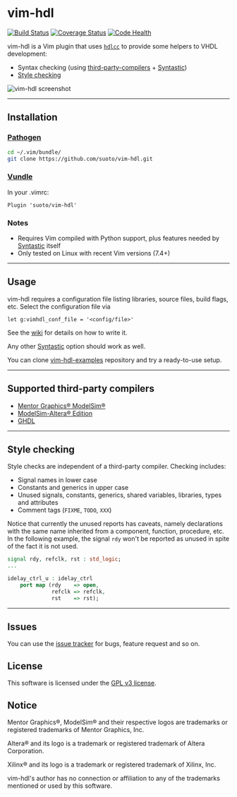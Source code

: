 # vim-hdl

[![Build Status](https://travis-ci.org/suoto/vim-hdl.svg?branch=master)](https://travis-ci.org/suoto/vim-hdl)
[![Coverage Status](https://coveralls.io/repos/github/suoto/vim-hdl/badge.svg?branch=master)](https://coveralls.io/github/suoto/vim-hdl?branch=master)
[![Code Health](https://landscape.io/github/suoto/vim-hdl/master/landscape.svg?style=flat)](https://landscape.io/github/suoto/vim-hdl/master)

vim-hdl is a Vim plugin that uses [`hdlcc`][hdlcc] to provide some helpers to VHDL
development:

* Syntax checking (using
  [third-party-compilers](#supported-third-party-compilers) +
  [Syntastic][Syntastic])
* [Style checking](#style-checking)

![vim-hdl screenshot](http://i.imgur.com/2hZox5r.gif)

---

## Installation

### [Pathogen][pathogen]

```bash
cd ~/.vim/bundle/
git clone https://github.com/suoto/vim-hdl.git
```

### [Vundle][vundle]

In your .vimrc:

```viml
Plugin 'suoto/vim-hdl'
```

### Notes

* Requires Vim compiled with Python support, plus features needed by
  [Syntastic][Syntastic] itself
* Only tested on Linux with recent Vim versions (7.4+)

---

## Usage

vim-hdl requires a configuration file listing libraries, source files,
build flags, etc. Select the configuration file via

```viml
let g:vimhdl_conf_file = '<config/file>'
```

See the [wiki](https://github.com/suoto/vim-hdl/wiki#project-file-formats) for
details on how to write it.

Any other [Syntastic][Syntastic] option should work as well.

You can clone [vim-hdl-examples][vim-hdl-examples] repository and try a ready-to-use
setup.

---

## Supported third-party compilers

* [Mentor Graphics® ModelSim®][Mentor_msim]
* [ModelSim-Altera® Edition][Altera_msim]
* [GHDL][GHDL]

---

## Style checking

Style checks are independent of a third-party compiler. Checking includes:

* Signal names in lower case
* Constants and generics in upper case
* Unused signals, constants, generics, shared variables, libraries, types and
 attributes
* Comment tags (`FIXME`, `TODO`, `XXX`)

Notice that currently the unused reports has caveats, namely declarations with
the same name inherited from a component, function, procedure, etc. In the
following example, the signal `rdy` won't be reported as unused in spite of the
fact it is not used.

```vhdl
signal rdy, refclk, rst : std_logic;
...

idelay_ctrl_u : idelay_ctrl
    port map (rdy    => open,
              refclk => refclk,
              rst    => rst);
```

---

## Issues

You can use the [issue tracker][issue_tracker] for bugs, feature request and so on.

## License

This software is licensed under the [GPL v3 license][gpl].

## Notice

Mentor Graphics®, ModelSim® and their respective logos are trademarks or registered
trademarks of Mentor Graphics, Inc.

Altera® and its logo is a trademark or registered trademark of Altera Corporation.

Xilinx® and its logo is a trademark or registered trademark of Xilinx, Inc.

vim-hdl's author has no connection or affiliation to any of the trademarks mentioned
or used by this software.

[Syntastic]: https://github.com/scrooloose/syntastic
[Mentor_msim]: http://www.mentor.com/products/fv/modelsim/
[Altera_msim]: https://www.altera.com/downloads/download-center.html
[Xilinx_Vivado]: http://www.xilinx.com/products/design-tools/vivado/vivado-webpack.html
[pathogen]: https://github.com/tpope/vim-pathogen
[vundle]: https://github.com/VundleVim/Vundle.vim
[ConfigParser]: https://docs.python.org/2/library/configparser.html
[vim-hdl-examples]: https://github.com/suoto/vim-hdl-examples
[gpl]: http://www.gnu.org/copyleft/gpl.html
[issue_tracker]: https://github.com/suoto/vim-hdl/issues
[hdlcc]: https://github.com/suoto/hdlcc
[GHDL]: https://github.com/tgingold/ghdl
